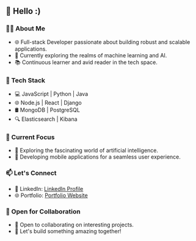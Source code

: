 ## 👋 Hello :)

### 👨‍💻 About Me
- 🌐 Full-stack Developer passionate about building robust and scalable applications.
- 🚀 Currently exploring the realms of machine learning and AI.
- 📚 Continuous learner and avid reader in the tech space.

### 🔧 Tech Stack
- 💻 JavaScript | Python | Java
- 🌐 Node.js | React | Django
- 🛢️ MongoDB | PostgreSQL
- 🔍 Elasticsearch | Kibana

### 🌱 Current Focus
- 🤖 Exploring the fascinating world of artificial intelligence.
- 📱 Developing mobile applications for a seamless user experience.

### 📫 Let's Connect
- 💼 LinkedIn: [LinkedIn Profile](https://www.linkedin.com/in/aashaypawar/)
- 🌐 Portfolio: [Portfolio Website](https://aashaypawar.github.io)

### 🤝 Open for Collaboration
- 💬 Open to collaborating on interesting projects.
- 🚀 Let's build something amazing together!

